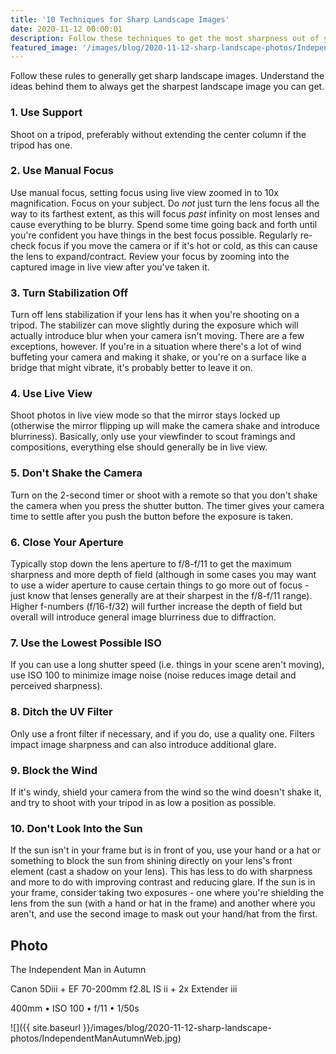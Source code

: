 ```yaml
---
title: '10 Techniques for Sharp Landscape Images'
date: 2020-11-12 00:00:01
description: Follow these techniques to get the most sharpness out of your DSLR when shooting landscapes.
featured_image: '/images/blog/2020-11-12-sharp-landscape-photos/IndependentManAutumnWeb.jpg'
---
```

Follow these rules to generally get sharp landscape images.  Understand the ideas behind them to always get the sharpest landscape image you can get.

### 1. Use Support
Shoot on a tripod, preferably without extending the center column if the tripod has one.
### 2. Use Manual Focus
Use manual focus, setting focus using live view zoomed in to 10x magnification.  Focus on your subject.  Do *not* just turn the lens focus all the way to its farthest extent, as this will focus *past* infinity on most lenses and cause everything to be blurry.  Spend some time going back and forth until you're confident you have things in the best focus possible.  Regularly re-check focus if you move the camera or if it's hot or cold, as this can cause the lens to expand/contract.  Review your focus by zooming into the captured image in live view after you've taken it.
### 3. Turn Stabilization Off
Turn off lens stabilization if your lens has it when you're shooting on a tripod.  The stabilizer can move slightly during the exposure which will actually introduce blur when your camera isn't moving.  There are a few exceptions, however.  If you're in a situation where there's a lot of wind buffeting your camera and making it shake, or you're on a surface like a bridge that might vibrate, it's probably better to leave it on.
### 4. Use Live View
Shoot photos in live view mode so that the mirror stays locked up (otherwise the mirror flipping up will make the camera shake and introduce blurriness).  Basically, only use your viewfinder to scout framings and compositions, everything else should generally be in live view.
### 5. Don't Shake the Camera
Turn on the 2-second timer or shoot with a remote so that you don't shake the camera when you press the shutter button.  The timer gives your camera time to settle after you push the button before the exposure is taken.
### 6. Close Your Aperture
Typically stop down the lens aperture to f/8-f/11 to get the maximum sharpness and more depth of field (although in some cases you may want to use a wider aperture to cause certain things to go more out of focus - just know that lenses generally are at their sharpest in the f/8-f/11 range).  Higher f-numbers (f/16-f/32) will further increase the depth of field but overall will introduce general image blurriness due to diffraction.
### 7. Use the Lowest Possible ISO
If you can use a long shutter speed (i.e. things in your scene aren't moving), use ISO 100 to minimize image noise (noise reduces image detail and perceived sharpness).
### 8. Ditch the UV Filter
Only use a front filter if necessary, and if you do, use a quality one.  Filters impact image sharpness and can also introduce additional glare.
### 9. Block the Wind
If it's windy, shield your camera from the wind so the wind doesn't shake it, and try to shoot with your tripod in as low a position as possible.
### 10. Don't Look Into the Sun
If the sun isn't in your frame but is in front of you, use your hand or a hat or something to block the sun from shining directly on your lens's front element (cast a shadow on your lens).  This has less to do with sharpness and more to do with improving contrast and reducing glare.  If the sun is in your frame, consider taking two exposures - one where you're shielding the lens from the sun (with a hand or hat in the frame) and another where you aren't, and use the second image to mask out your hand/hat from the first.

## Photo
The Independent Man in Autumn

Canon 5Diii + EF 70-200mm f2.8L IS ii + 2x Extender iii

400mm • ISO 100 • f/11 • 1/50s

![]({{ site.baseurl }}/images/blog/2020-11-12-sharp-landscape-photos/IndependentManAutumnWeb.jpg)